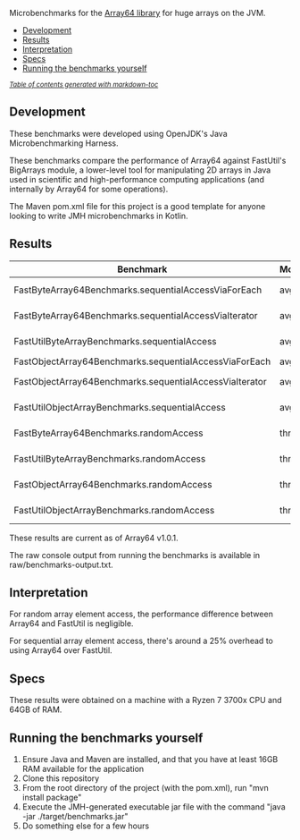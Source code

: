 Microbenchmarks for the [Array64 library](https://github.com/Millibyte1/Array64) for huge arrays on the JVM.

- [Development](#development)
- [Results](#results)
- [Interpretation](#interpretation)
- [Specs](#specs)
- [Running the benchmarks yourself](#running-the-benchmarks-yourself)

<small><i><a href='http://ecotrust-canada.github.io/markdown-toc/'>Table of contents generated with markdown-toc</a></i></small>

## Development 
These benchmarks were developed using OpenJDK's Java Microbenchmarking Harness.

These benchmarks compare the performance of Array64 against FastUtil's BigArrays module, a lower-level tool for manipulating
2D arrays in Java used in scientific and high-performance computing applications (and internally by Array64 for some operations).

The Maven pom.xml file for this project is a good template for anyone looking to write JMH microbenchmarks in Kotlin.

## Results
| Benchmark                                               | Mode   | Cnt | Score    | Error     | Units  |
| ------------------------------------------------------- | ------ | --- | -------- | --------- | ------ |
| FastByteArray64Benchmarks.sequentialAccessViaForEach    | avgt   | 25  | 1280.953 | ± 11.985  | ms/op  |
| FastByteArray64Benchmarks.sequentialAccessViaIterator   | avgt   | 25  | 1352.156 | ± 13.178  | ms/op  |
| FastUtilByteArrayBenchmarks.sequentialAccess            | avgt   | 25  | 1003.542 | ± 11.602  | ms/op  |
| FastObjectArray64Benchmarks.sequentialAccessViaForEach  | avgt   | 25  | 1287.035 | ± 9.112   | ms/op  |
| FastObjectArray64Benchmarks.sequentialAccessViaIterator | avgt   | 25  | 1346.005 | ± 12.665  | ms/op  |
| FastUtilObjectArrayBenchmarks.sequentialAccess          | avgt   | 25  | 1009.380 | ± 11.395  | ms/op  |
| FastByteArray64Benchmarks.randomAccess                  | thrpt  | 25  | 7515.261 | ± 33.293  | ops/ms |
| FastUtilByteArrayBenchmarks.randomAccess                | thrpt  | 25  | 7470.478 | ± 44.760  | ops/ms |
| FastObjectArray64Benchmarks.randomAccess                | thrpt  | 25  | 6715.841 | ± 114.816 | ops/ms |
| FastUtilObjectArrayBenchmarks.randomAccess              | thrpt  | 25  | 6673.575 | ± 53.757  | ops/ms |

These results are current as of Array64 v1.0.1.

The raw console output from running the benchmarks is available in raw/benchmarks-output.txt.

## Interpretation
For random array element access, the performance difference between Array64 and FastUtil is negligible.

For sequential array element access, there's around a 25% overhead to using Array64 over FastUtil.

## Specs
These results were obtained on a machine with a Ryzen 7 3700x CPU and 64GB of RAM.

## Running the benchmarks yourself
1. Ensure Java and Maven are installed, and that you have at least 16GB RAM available for the application
2. Clone this repository
3. From the root directory of the project (with the pom.xml), run "mvn install package"
4. Execute the JMH-generated executable jar file with the command "java -jar ./target/benchmarks.jar"
5. Do something else for a few hours
